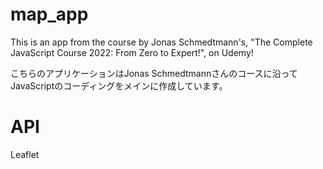# map_app
This is an app from the course by 
Jonas Schmedtmann's, "The Complete 
JavaScript Course 2022: From Zero to 
Expert!", on Udemy!

こちらのアプリケーションはJonas Schmedtmannさんのコースに沿ってJavaScriptのコーディングをメインに作成しています。

# API

Leaflet